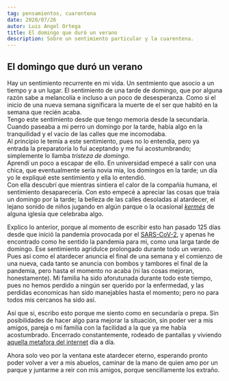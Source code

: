 ```yaml
---
tag: pensamientos, cuarentena
date: 2020/07/26
autor: Luis Angel Ortega
title: El domingo que duró un verano
description: Sobre un sentimiento particular y la cuarentena.
---
```


## El domingo que duró un verano

Hay un sentimiento recurrente en mi vida. Un sentmiento que asocio a un tiempo y a un lugar. El sentimiento de una tarde de domingo, que por alguna razón sabe a melancolía e incluso a un poco de desesperanza. Como si el inicio de una nueva semana significara la muerte de el ser que habitó en la semana que recién acaba.  
Tengo este sentimiento desde que tengo memoria desde la secundaría. Cuando paseaba a mi perro un domingo por la tarde, había algo en la tranquilidad y el vacio de las calles que me incomodaba.  
Al principio le temía a este sentimiento, pues no lo entendía, pero ya entrada la preparatoría lo fui aceptando y me fui acostumbrando; simplemente lo llamba *tristeza de domingo*.  
Aprendí un poco a escapar de ello. En universidad empecé a salir con una chica, que eventualmente sería novia mia, los domingos en la tarde; un día yo le expliqué este sentimiento y ella lo entendió.  
Con ella descubrí que mientras sintiera el calor de la compañía humana, el sentimiento desaparecería. Con esto empecé a apreciar las cosas que traía un domingo por la tarde; la belleza de las calles desoladas al atardecer, el lejano sonido de niños jugando en algún parque o la ocasional [*kermés*](https://es.wikipedia.org/wiki/Kerm%C3%A9s) de alguna iglesia que celebraba algo.

Explico lo anterior, porque al momento de escribir esto han pasado 125 días desde que inició la pandemia provocada por el [SARS-CoV-2](https://es.wikipedia.org/wiki/COVID-19), y apenas he encontrado como he sentido la pandemia para mi, como una larga tarde de domingo. Ese sentimiento agridulce prolongado durante todo un verano. Pues así como el atardecer anuncia el final de una semana y el comienzo de una nueva, cada tanto se anuncia con bombos y tambores el final de la pandemia, pero hasta el momento no acaba (ni las cosas mejoran, honestamente). Mi familia ha sido aforutunada durante todo este tiempo, pues no hemos perdido a ningún ser querido por la enfermedad, y las perdidas economicas han sido manejables hasta el momento; pero no para todos mis cercanos ha sido así.

Así que si, escribo esto porque me siento como en secundaría o prepa. Sin posibilidades de hacer algo para mejorar la situación, sin poder ver a mis amigos, pareja o mi familia con la facilidad a la que ya me había acostumbrado. Encerrado constantemente, rodeado de pantallas y viviendo [aquella metafora del internet](https://www.brainyquote.com/quotes/mitch_kapor_163583) día a día.

Ahora solo veo por la ventana este atardecer eterno, esperando pronto poder volver a ver a mis abuelos, caminar de la mano de quien amo por un parque y juntarme a reir con mis amigos, porque sencillamente los extraño.
